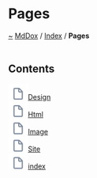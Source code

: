 <a id="pages"></a>
<h1>Pages</h1>
<a href="https://github.com/CharlesCarley/MdDox">~</a>
<a href="indexpage.md#mddox">MdDox</a>
<span class="inline-text">/</span>
<a href="index.md#index">Index</a>
<span class="inline-text">/</span>
<span class="bold-text"><b>Pages</b></span>
<br/>
<br/>
<a id="contents"></a>
<h2>Contents</h2>
<div class="icon-link">
<img src="../images/file.svg"/><a href="Design.md#design">Design</a>
</div>
<div class="icon-link">
<img src="../images/file.svg"/><a href="Html.md#html">Html</a>
</div>
<div class="icon-link">
<img src="../images/file.svg"/><a href="Image.md#image">Image</a>
</div>
<div class="icon-link">
<img src="../images/file.svg"/><a href="Site.md#site">Site</a>
</div>
<div class="icon-link">
<img src="../images/file.svg"/><a href="indexpage.md#index">index</a>
</div>
</div>
</div>
</body>
</html>
